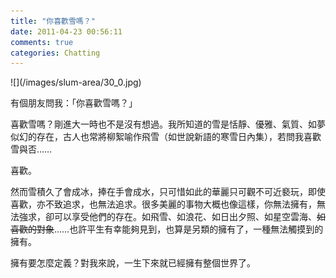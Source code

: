 ```yaml
---
title: "你喜歡雪嗎？"
date: 2011-04-23 00:56:11
comments: true
categories: Chatting
---
```

<p>![](/images/slum-area/30_0.jpg)</p><p>有個朋友問我：「你喜歡雪嗎？」</p><p>喜歡雪嗎？剛進大一時也不是沒有想過。我所知道的雪是恬靜、優雅、氣質、如夢似幻的存在，古人也常將柳絮喻作飛雪（如世說新語的寒雪日內集），若問我喜歡雪與否&hellip;&hellip;</p><p>喜歡。</p><p>然而雪積久了會成冰，捧在手會成水，只可惜如此的華麗只可觀不可近褻玩，即使喜歡，亦不致追求，也無法追求。很多美麗的事物大概也像這樣，你無法擁有，無法強求，卻可以享受他們的存在。如飛雪、如浪花、如日出夕照、如星空雲海、<s>如喜歡的對象</s>&hellip;&hellip;也許平生有幸能夠見到，也算是另類的擁有了，一種無法觸摸到的擁有。</p><p>擁有要怎麼定義？對我來說，一生下來就已經擁有整個世界了。</p>
